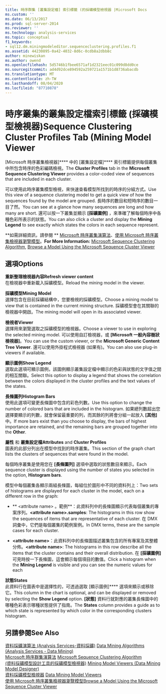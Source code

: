 ```yaml
---
title: 時序群集 [叢集設定檔] 索引標籤 (的採礦模型檢視器 |Microsoft Docs
ms.custom: ''
ms.date: 06/13/2017
ms.prod: sql-server-2014
ms.reviewer: ''
ms.technology: analysis-services
ms.topic: conceptual
f1_keywords:
- sql12.dm.miningmodeleditor.sequenceclustering.profiles.f1
ms.assetid: 44230895-0a42-4032-8d6c-0cdb8a2dbb8c
author: minewiskan
ms.author: owend
ms.openlocfilehash: 5d5746b1fbee6571af1d2321eec01c099d8dd0ce
ms.sourcegitcommit: ad4d92dce894592a259721a1571b1d8736abacdb
ms.translationtype: MT
ms.contentlocale: zh-TW
ms.lasthandoff: 08/04/2020
ms.locfileid: "87710878"
---
```

# <a name="sequence-clustering-cluster-profiles-tab-mining-model-viewer"></a><span data-ttu-id="da6b9-102">時序叢集的叢集設定檔索引標籤 (採礦模型檢視器)</span><span class="sxs-lookup"><span data-stu-id="da6b9-102">Sequence Clustering Cluster Profiles Tab (Mining Model Viewer</span></span>
  <span data-ttu-id="da6b9-103">[Microsoft 時序叢集檢視器]\*\*\*\* 中的 [叢集設定檔]\*\*\*\* 索引標籤提供每個叢集中所包含時序的色彩編碼檢視。</span><span class="sxs-lookup"><span data-stu-id="da6b9-103">The **Cluster Profiles** tab in the **Microsoft Sequence Clustering Viewer** provides a color-coded view of sequences that are included in each cluster.</span></span>  
  
 <span data-ttu-id="da6b9-104">可以使用此時序叢集模型檢視，來快速查看模型所找到的時序的分組方式。</span><span class="sxs-lookup"><span data-stu-id="da6b9-104">Use this view of a sequence clustering model to get a quick view of how the sequences found by the model are grouped.</span></span> <span data-ttu-id="da6b9-105">長時序的數目和短時序的數目一目了然。</span><span class="sxs-lookup"><span data-stu-id="da6b9-105">You can see at a glance how many sequences are long and how many are short.</span></span> <span data-ttu-id="da6b9-106">還可以按一下叢集並顯示 **[採礦圖例]** ，來準確了解每個時序中各種色彩所表示的狀態。</span><span class="sxs-lookup"><span data-stu-id="da6b9-106">You can also click a cluster and display the **Mining Legend** to see exactly which states the colors in each sequence represent.</span></span>  
  
 <span data-ttu-id="da6b9-107">\*\*如需詳細資訊，請參閱 \*\*  [Microsoft 時序叢集演算法](data-mining/microsoft-sequence-clustering-algorithm.md)、[使用 Microsoft 時序叢集檢視器瀏覽模型](data-mining/browse-a-model-using-the-microsoft-sequence-cluster-viewer.md)。</span><span class="sxs-lookup"><span data-stu-id="da6b9-107">**For More Information:**  [Microsoft Sequence Clustering Algorithm](data-mining/microsoft-sequence-clustering-algorithm.md), [Browse a Model Using the Microsoft Sequence Cluster Viewer](data-mining/browse-a-model-using-the-microsoft-sequence-cluster-viewer.md)</span></span>  
  
## <a name="options"></a><span data-ttu-id="da6b9-108">選項</span><span class="sxs-lookup"><span data-stu-id="da6b9-108">Options</span></span>  
 <span data-ttu-id="da6b9-109">**重新整理檢視器內容**</span><span class="sxs-lookup"><span data-stu-id="da6b9-109">**Refresh viewer content**</span></span>  
 <span data-ttu-id="da6b9-110">在檢視器中重新載入採礦模型。</span><span class="sxs-lookup"><span data-stu-id="da6b9-110">Reload the mining model in the viewer.</span></span>  
  
 <span data-ttu-id="da6b9-111">**採礦模型**</span><span class="sxs-lookup"><span data-stu-id="da6b9-111">**Mining Model**</span></span>  
 <span data-ttu-id="da6b9-112">選擇包含在目前採礦結構中，您要檢視的採礦模型。</span><span class="sxs-lookup"><span data-stu-id="da6b9-112">Choose a mining model to view that is contained in the current mining structure.</span></span> <span data-ttu-id="da6b9-113">採礦模型會在其關聯的檢視器中開啟。</span><span class="sxs-lookup"><span data-stu-id="da6b9-113">The mining model will open in its associated viewer.</span></span>  
  
 <span data-ttu-id="da6b9-114">**檢視者**</span><span class="sxs-lookup"><span data-stu-id="da6b9-114">**Viewer**</span></span>  
 <span data-ttu-id="da6b9-115">選擇用來瀏覽選取之採礦模型的檢視器。</span><span class="sxs-lookup"><span data-stu-id="da6b9-115">Choose a viewer to use in exploring the selected mining model.</span></span> <span data-ttu-id="da6b9-116">可以使用自訂檢視器，或 **[Microsoft 一般內容樹狀檢視器]**。</span><span class="sxs-lookup"><span data-stu-id="da6b9-116">You can use the custom viewer, or the **Microsoft Generic Content Tree Viewer**.</span></span> <span data-ttu-id="da6b9-117">還可以使用外掛程式檢視器 (如果有)。</span><span class="sxs-lookup"><span data-stu-id="da6b9-117">You can also use plug-in viewers if available.</span></span>  
  
 <span data-ttu-id="da6b9-118">**顯示圖例**</span><span class="sxs-lookup"><span data-stu-id="da6b9-118">**Show Legend**</span></span>  
 <span data-ttu-id="da6b9-119">選取此選項可顯示圖例，該圖例顯示叢集設定檔中顯示的色彩與狀態的文字值之間的相互關聯。</span><span class="sxs-lookup"><span data-stu-id="da6b9-119">Select this option to display a legend that shows the correlation between the colors displayed in the cluster profiles and the text values of the states.</span></span>  
  
 <span data-ttu-id="da6b9-120">**長條圖列**</span><span class="sxs-lookup"><span data-stu-id="da6b9-120">**Histogram Bars**</span></span>  
 <span data-ttu-id="da6b9-121">使用此選項可變更長條圖中包含的彩色列數。</span><span class="sxs-lookup"><span data-stu-id="da6b9-121">Use this option to change the number of colored bars that are included in the histogram.</span></span> <span data-ttu-id="da6b9-122">如果總列數超出您選擇要顯示的列數，就會保留最重要的列，而其餘的列將會分組一起放入 **[其他]** 中。</span><span class="sxs-lookup"><span data-stu-id="da6b9-122">If more bars exist than you choose to display, the bars of highest importance are retained, and the remaining bars are grouped together into the **Other**.</span></span>  
  
 <span data-ttu-id="da6b9-123">**屬性** 和 **叢集設定檔**</span><span class="sxs-lookup"><span data-stu-id="da6b9-123">**Attributes** and **Cluster Profiles**</span></span>  
 <span data-ttu-id="da6b9-124">圖表的此部分列出在模型中找到的時序叢集。</span><span class="sxs-lookup"><span data-stu-id="da6b9-124">This section of the graph chart lists the clusters of sequences that were found in the model.</span></span>  
  
 <span data-ttu-id="da6b9-125">每個時序叢集是使用您在 **[長條圖列]** 選項中選取的狀態數目來顯示。</span><span class="sxs-lookup"><span data-stu-id="da6b9-125">Each sequence cluster is displayed using the number of states you selected in the option, **Histogram bars**.</span></span>  
  
 <span data-ttu-id="da6b9-126">模型中每個叢集各顯示兩組長條圖，每組位於圖形中不同的資料列上：</span><span class="sxs-lookup"><span data-stu-id="da6b9-126">Two sets of histograms are displayed for each cluster in the model, each on a different row in the graph:</span></span>  
  
-   <span data-ttu-id="da6b9-127">\*\* \<attribute name> 。範例\*\*：此資料列中的長條圖顯示代表每個叢集的專案序列。</span><span class="sxs-lookup"><span data-stu-id="da6b9-127">**\<attribute name>.samples**: The histograms in this row show the sequences of items that are representative of each cluster.</span></span> <span data-ttu-id="da6b9-128">在 DMX 詞彙中，它們是每個叢集的範例案例。</span><span class="sxs-lookup"><span data-stu-id="da6b9-128">In DMX terms, these are the sample cases for each cluster.</span></span>  
  
-   <span data-ttu-id="da6b9-129">**\<attribute name>**：此資料列中的長條圖描述叢集包含的所有專案及其整體分佈。</span><span class="sxs-lookup"><span data-stu-id="da6b9-129">**\<attribute name>**: The histograms in this row describe all the items that the cluster contains and their overall distribution.</span></span> <span data-ttu-id="da6b9-130">在 **[採礦圖例]** 可見時按一下長條圖，這會顯示每個項目的數值。</span><span class="sxs-lookup"><span data-stu-id="da6b9-130">Click a histogram when the **Mining Legend** is visible and you can see the numeric values for each</span></span>  
  
 <span data-ttu-id="da6b9-131">**狀態**</span><span class="sxs-lookup"><span data-stu-id="da6b9-131">**States**</span></span>  
 <span data-ttu-id="da6b9-132">此資料行在圖表中是選擇性的，可透過選取 [顯示圖例]\*\*\*\* 選項來顯示或移除它。</span><span class="sxs-lookup"><span data-stu-id="da6b9-132">This column in the chart is optional, and can be displayed or removed by selecting the **Show Legend** option.</span></span> <span data-ttu-id="da6b9-133">**[狀態]** 資料行就對應的叢集長條圖中的哪種色彩表示哪種狀態提供了指南。</span><span class="sxs-lookup"><span data-stu-id="da6b9-133">The **States** column provides a guide as to which state is represented by which color in the corresponding clusters histogram.</span></span>  
  
## <a name="see-also"></a><span data-ttu-id="da6b9-134">另請參閱</span><span class="sxs-lookup"><span data-stu-id="da6b9-134">See Also</span></span>  
 <span data-ttu-id="da6b9-135">[資料採礦演算法 &#40;Analysis Services-資料採礦&#41;](data-mining/data-mining-algorithms-analysis-services-data-mining.md) </span><span class="sxs-lookup"><span data-stu-id="da6b9-135">[Data Mining Algorithms &#40;Analysis Services - Data Mining&#41;](data-mining/data-mining-algorithms-analysis-services-data-mining.md) </span></span>  
 <span data-ttu-id="da6b9-136">[Microsoft 時序群集演算法](data-mining/microsoft-sequence-clustering-algorithm.md) </span><span class="sxs-lookup"><span data-stu-id="da6b9-136">[Microsoft Sequence Clustering Algorithm](data-mining/microsoft-sequence-clustering-algorithm.md) </span></span>  
 <span data-ttu-id="da6b9-137">[&#40;資料採礦模型設計工具的採礦模型檢視器&#41;](mining-model-viewers-data-mining-model-designer.md) </span><span class="sxs-lookup"><span data-stu-id="da6b9-137">[Mining Model Viewers &#40;Data Mining Model Designer&#41;](mining-model-viewers-data-mining-model-designer.md) </span></span>  
 <span data-ttu-id="da6b9-138">[資料採礦模型檢視器](data-mining/data-mining-model-viewers.md) </span><span class="sxs-lookup"><span data-stu-id="da6b9-138">[Data Mining Model Viewers](data-mining/data-mining-model-viewers.md) </span></span>  
 [<span data-ttu-id="da6b9-139">使用 Microsoft 時序叢集檢視器瀏覽模型</span><span class="sxs-lookup"><span data-stu-id="da6b9-139">Browse a Model Using the Microsoft Sequence Cluster Viewer</span></span>](data-mining/browse-a-model-using-the-microsoft-sequence-cluster-viewer.md)  
  
  
